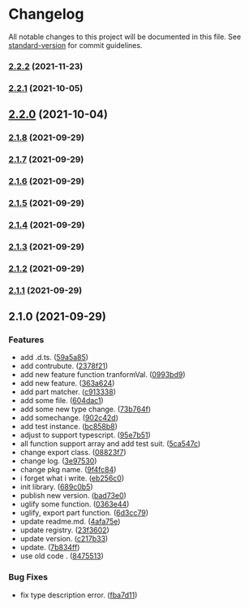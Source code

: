 # Changelog

All notable changes to this project will be documented in this file. See [standard-version](https://github.com/conventional-changelog/standard-version) for commit guidelines.

### [2.2.2](https://github.com/xiamu14/data-matcher/compare/v2.2.1...v2.2.2) (2021-11-23)

### [2.2.1](https://github.com/xiamu14/data-matcher/compare/v2.2.0...v2.2.1) (2021-10-05)

## [2.2.0](https://github.com/xiamu14/data-matcher/compare/v2.1.8...v2.2.0) (2021-10-04)

### [2.1.8](https://github.com/xiamu14/data-matcher/compare/v2.1.7...v2.1.8) (2021-09-29)

### [2.1.7](https://github.com/xiamu14/data-matcher/compare/v2.1.6...v2.1.7) (2021-09-29)

### [2.1.6](https://github.com/xiamu14/data-matcher/compare/v2.1.5...v2.1.6) (2021-09-29)

### [2.1.5](https://github.com/xiamu14/data-matcher/compare/v2.1.4...v2.1.5) (2021-09-29)

### [2.1.4](https://github.com/xiamu14/data-matcher/compare/v2.1.3...v2.1.4) (2021-09-29)

### [2.1.3](https://github.com/xiamu14/data-matcher/compare/v2.1.2...v2.1.3) (2021-09-29)

### [2.1.2](https://github.com/xiamu14/data-matcher/compare/v2.1.1...v2.1.2) (2021-09-29)

### [2.1.1](https://github.com/xiamu14/data-matcher/compare/v2.1.0...v2.1.1) (2021-09-29)

## 2.1.0 (2021-09-29)


### Features

* add .d.ts. ([59a5a85](https://github.com/xiamu14/data-matcher/commit/59a5a8516f8837b578b163d3635b3fce519f2555))
* add contrubute. ([2378f21](https://github.com/xiamu14/data-matcher/commit/2378f212430c6d0845de16de570c545ed06eef54))
* add new feature function tranformVal. ([0993bd9](https://github.com/xiamu14/data-matcher/commit/0993bd909984772be427a63d88a19245a77bb073))
* add new feature. ([363a624](https://github.com/xiamu14/data-matcher/commit/363a62434a08fe60396cbf505f208c609462bfe6))
* add part matcher. ([c913338](https://github.com/xiamu14/data-matcher/commit/c9133384e41328694aa128c0f3d697a0ce08fe89))
* add some file. ([604dac1](https://github.com/xiamu14/data-matcher/commit/604dac1b261bae0789941bc63491a55a38a32815))
* add some new type change. ([73b764f](https://github.com/xiamu14/data-matcher/commit/73b764fafe1c538df49064c82df6a80f2bd26823))
* add somechange. ([902c42d](https://github.com/xiamu14/data-matcher/commit/902c42da82b85b51229f4513fac570ef02b254d7))
* add test instance. ([bc858b8](https://github.com/xiamu14/data-matcher/commit/bc858b8cb90399da1d6915c28448459a746e5b5b))
* adjust to support typescript. ([95e7b51](https://github.com/xiamu14/data-matcher/commit/95e7b517c3cc977e63bc979a40373861fd4cfc8f))
* all function support array and add test suit. ([5ca547c](https://github.com/xiamu14/data-matcher/commit/5ca547c90371b2e6b327537c0fdc47fda679bd71))
* change export class. ([08823f7](https://github.com/xiamu14/data-matcher/commit/08823f7100e90a7180cafe5f1f54f3ec9e368388))
* change log. ([3e97530](https://github.com/xiamu14/data-matcher/commit/3e975301bbc81256050b4513c824762e62418e01))
* change pkg name. ([9f4fc84](https://github.com/xiamu14/data-matcher/commit/9f4fc845ccb575d272dfcf9d2d45ec14992b4eb6))
* i forget what i write. ([eb256c0](https://github.com/xiamu14/data-matcher/commit/eb256c0e78068f13732d6b9975f072c9a350ff33))
* init library. ([689c0b5](https://github.com/xiamu14/data-matcher/commit/689c0b54caae98b1333a9e27caabb0d6fa05d262))
* publish new version. ([bad73e0](https://github.com/xiamu14/data-matcher/commit/bad73e084e4cfe89aa4855c0327b8ea465f84bb0))
* uglify some function. ([0363e44](https://github.com/xiamu14/data-matcher/commit/0363e44aa55b5a96b8a4caa5b994ebc7e19afae5))
* uglify, export part function. ([6d3cc79](https://github.com/xiamu14/data-matcher/commit/6d3cc79ea744fcddda752a3c54fc59fd6f943cf0))
* update readme.md. ([4afa75e](https://github.com/xiamu14/data-matcher/commit/4afa75ea689ae338213a3141626b207ba6d9cef7))
* update registry. ([23f3602](https://github.com/xiamu14/data-matcher/commit/23f3602b35d3cf6da48757f56975843d0744d568))
* update version. ([c217b33](https://github.com/xiamu14/data-matcher/commit/c217b338a4aa5d6b238ef7c7a002291f60f3d724))
* update. ([7b834ff](https://github.com/xiamu14/data-matcher/commit/7b834ffcf1084cf8b69bca762b3cfbdcaea80518))
* use old code . ([8475513](https://github.com/xiamu14/data-matcher/commit/84755133b4cf7c6902194ecdef21fb5f25bf4896))


### Bug Fixes

* fix type description error. ([fba7d11](https://github.com/xiamu14/data-matcher/commit/fba7d11fdda590d400afd55f419adb171220ae5b))
